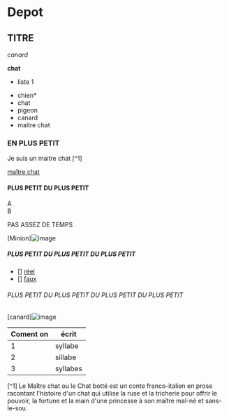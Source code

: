# Depot
## TITRE
*canard*

**chat**
+ liste 1
* chien* 
* chat
* pigeon
* canard
* maitre chat
### EN PLUS PETIT
<p>Je suis un maitre chat [^1] </p>

[maître chat](https://fr.wikipedia.org/wiki/Le_Ma%C3%AEtre_chat_ou_le_Chat_bott%C3%A9)


#### PLUS PETIT DU PLUS PETIT
<p> A <br> B </p>
<p> PAS ASSEZ DE TEMPS </p>

[Minion]![image](http://octodex.github.com/images/minion.png)

##### PLUS PETIT DU PLUS PETIT DU PLUS PETIT

- [] [réel](#réel)
- [] [faux](#faux)

###### PLUS PETIT DU PLUS PETIT DU PLUS PETIT DU PLUS PETIT
[canard]![image](https://user-images.githubusercontent.com/92589181/137509664-7fdcf4c7-c0f0-43a4-bb41-e16a0bc319d5.png)

| Coment on | écrit |
| --- | --- |
| 1  | syllabe |
| 2 | sillabe |
| 3    | syllabes |


[^1] Le Maître chat ou le Chat botté est un conte franco-italien en prose racontant l'histoire d'un chat qui utilise la ruse et la tricherie pour offrir le pouvoir, la fortune et la main d'une princesse à son maître mal-né et sans-le-sou.

